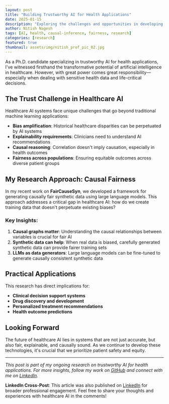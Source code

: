 ```yaml
---
layout: post
title: "Building Trustworthy AI for Health Applications"
date: 2025-01-15
description: "Exploring the challenges and opportunities in developing fair, explainable AI systems for healthcare, with insights from my research on causal inference and bias mitigation."
author: Nitish Nagesh
tags: [AI, health, causal-inference, fairness, research]
categories: [research]
featured: true
thumbnail: assets/img/nitish_prof_pic_02.jpg
---
```


As a Ph.D. candidate specializing in trustworthy AI for health applications, I've witnessed firsthand the transformative potential of artificial intelligence in healthcare. However, with great power comes great responsibility—especially when dealing with sensitive health data and life-critical decisions.

## The Trust Challenge in Healthcare AI

Healthcare AI systems face unique challenges that go beyond traditional machine learning applications:

- **Bias amplification**: Historical healthcare disparities can be perpetuated by AI systems
- **Explainability requirements**: Clinicians need to understand AI recommendations
- **Causal reasoning**: Correlation doesn't imply causation, especially in health outcomes
- **Fairness across populations**: Ensuring equitable outcomes across diverse patient groups

## My Research Approach: Causal Fairness

In my recent work on **FairCauseSyn**, we developed a framework for generating causally fair synthetic data using large language models. This approach addresses a critical gap in healthcare AI: how do we create training data that doesn't perpetuate existing biases?

### Key Insights:

1. **Causal graphs matter**: Understanding the causal relationships between variables is crucial for fair AI
2. **Synthetic data can help**: When real data is biased, carefully generated synthetic data can provide fairer training sets
3. **LLMs as data generators**: Large language models can be fine-tuned to generate causally consistent synthetic data

## Practical Applications

This research has direct implications for:

- **Clinical decision support systems**
- **Drug discovery and development**
- **Personalized treatment recommendations**
- **Health outcome predictions**

## Looking Forward

The future of healthcare AI lies in systems that are not just accurate, but also fair, explainable, and causally sound. As we continue to develop these technologies, it's crucial that we prioritize patient safety and equity.

---

*This post is part of my ongoing research on trustworthy AI for health applications. For more insights, follow my work on [GitHub](https://github.com/nitish-nagesh) and connect with me on [LinkedIn](https://www.linkedin.com/in/nitish-nagesh/).*

**LinkedIn Cross-Post**: This article was also published on [LinkedIn](https://www.linkedin.com/in/nitish-nagesh/) for broader professional engagement. Feel free to share your thoughts and experiences with healthcare AI in the comments!
